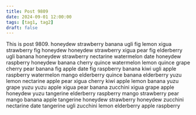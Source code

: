 ```yaml
---
title: Post 9809
date: 2024-09-01 12:00:00
tags: [tag1, tag2]
draft: false
---
```

This is post 9809.
honeydew
strawberry
banana
ugli
fig
lemon
xigua
strawberry
fig
honeydew
honeydew
strawberry
xigua
pear
fig
elderberry
ugli
banana
honeydew
strawberry
nectarine
watermelon
date
honeydew
raspberry
honeydew
banana
cherry
quince
watermelon
lemon
quince
grape
cherry
pear
banana
fig
apple
date
fig
raspberry
banana
kiwi
ugli
apple
raspberry
watermelon
mango
elderberry
quince
banana
elderberry
yuzu
lemon
nectarine
apple
pear
xigua
cherry
kiwi
apple
lemon
banana
yuzu
grape
yuzu
yuzu
apple
xigua
pear
banana
zucchini
xigua
grape
apple
honeydew
yuzu
tangerine
elderberry
raspberry
mango
strawberry
pear
mango
banana
apple
tangerine
honeydew
strawberry
honeydew
zucchini
nectarine
date
tangerine
ugli
zucchini
lemon
elderberry
apple
raspberry
